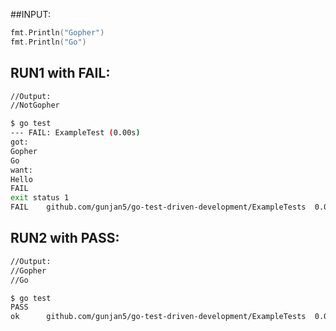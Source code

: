 ##INPUT:
```go
fmt.Println("Gopher")
fmt.Println("Go")
```

## RUN1 with FAIL:
```bash
//Output:
//NotGopher
```
```bash
$ go test
--- FAIL: ExampleTest (0.00s)
got:
Gopher
Go
want:
Hello
FAIL
exit status 1
FAIL	github.com/gunjan5/go-test-driven-development/ExampleTests	0.006s
```

## RUN2 with PASS:
```bash
//Output:
//Gopher
//Go
```
```bash
$ go test
PASS
ok  	github.com/gunjan5/go-test-driven-development/ExampleTests	0.006s
```
